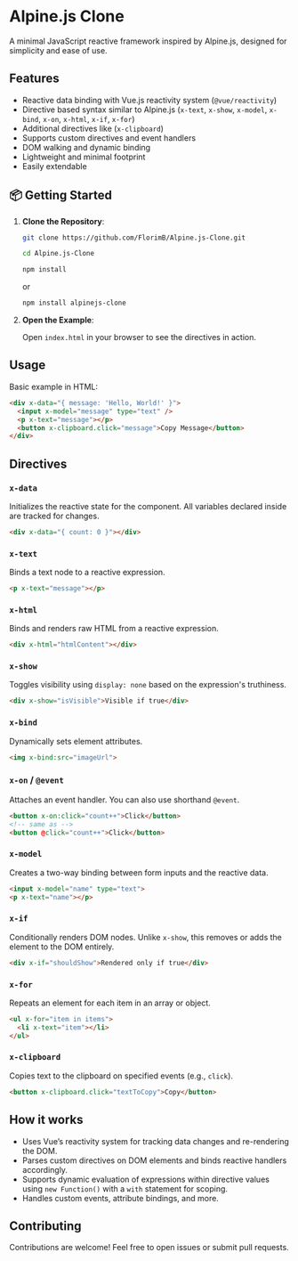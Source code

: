 # Alpine.js Clone

A minimal JavaScript reactive framework inspired by Alpine.js, designed for simplicity and ease of use.

## Features

- Reactive data binding with Vue.js reactivity system (`@vue/reactivity`)
- Directive based syntax similar to Alpine.js (`x-text`, `x-show`, `x-model`, `x-bind`, `x-on`, `x-html`, `x-if`, `x-for`)
- Additional directives like (`x-clipboard`)
- Supports custom directives and event handlers
- DOM walking and dynamic binding
- Lightweight and minimal footprint
- Easily extendable

## 📦 Getting Started

1. **Clone the Repository**:

   ```bash
   git clone https://github.com/FlorimB/Alpine.js-Clone.git
   ```

   ```bash
   cd Alpine.js-Clone
   ```

   ```bash
   npm install
   ```

   or

   ```bash
   npm install alpinejs-clone
   ```

3. **Open the Example**:

   Open `index.html` in your browser to see the directives in action.

## Usage

Basic example in HTML:

```html
<div x-data="{ message: 'Hello, World!' }">
  <input x-model="message" type="text" />
  <p x-text="message"></p>
  <button x-clipboard.click="message">Copy Message</button>
</div>
```

## Directives

### `x-data`
Initializes the reactive state for the component. All variables declared inside are tracked for changes.

```html
<div x-data="{ count: 0 }"></div>
```

### `x-text`
Binds a text node to a reactive expression.

```html
<p x-text="message"></p>
```

### `x-html`
Binds and renders raw HTML from a reactive expression.

```html
<div x-html="htmlContent"></div>
```

### `x-show`
Toggles visibility using `display: none` based on the expression's truthiness.

```html
<div x-show="isVisible">Visible if true</div>
```

### `x-bind`
Dynamically sets element attributes.

```html
<img x-bind:src="imageUrl">
```

### `x-on` / `@event`
Attaches an event handler. You can also use shorthand `@event`.

```html
<button x-on:click="count++">Click</button>
<!-- same as -->
<button @click="count++">Click</button>
```

### `x-model`
Creates a two-way binding between form inputs and the reactive data.

```html
<input x-model="name" type="text">
<p x-text="name"></p>
```

### `x-if`
Conditionally renders DOM nodes. Unlike `x-show`, this removes or adds the element to the DOM entirely.

```html
<div x-if="shouldShow">Rendered only if true</div>
```

### `x-for`
Repeats an element for each item in an array or object.

```html
<ul x-for="item in items">
  <li x-text="item"></li>
</ul>
```

### `x-clipboard`
Copies text to the clipboard on specified events (e.g., `click`).

```html
<button x-clipboard.click="textToCopy">Copy</button>
```

## How it works

- Uses Vue’s reactivity system for tracking data changes and re-rendering the DOM.
- Parses custom directives on DOM elements and binds reactive handlers accordingly.
- Supports dynamic evaluation of expressions within directive values using `new Function()` with a `with` statement for scoping.
- Handles custom events, attribute bindings, and more.

## Contributing

Contributions are welcome! Feel free to open issues or submit pull requests.

